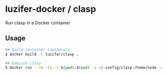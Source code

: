 # luzifer-docker / clasp

Run clasp in a Docker container

## Usage

```bash
## Build container (optional)
$ docker build -t luzifer/clasp .

## Execute clasp
$ docker run --rm -ti -v $(pwd):$(pwd) -v ~/.config/clasp:/home/node -w $(pwd) luzifer/clasp push
```
